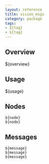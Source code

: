```yaml
---
layout: reference
title: vision_msgs
category: package
tags: 
- ${tag}
- ${tag}
---
```


## Overview
${overview}

## Usage
${usage}

## Nodes
``${node}``  
``${node}``  

## Messages
``${message}``  
``${message}``  
``${message}``  
